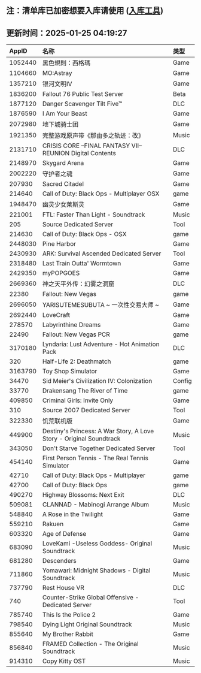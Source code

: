 ## 注：清单库已加密想要入库请使用 ([入库工具](https://github.com/BlankTMing/ManifestAutoUpdate/releases))

## 更新时间：2025-01-25 04:19:27
| AppID | 名称 | 类型  |
| :-------------------- | :----------------------------- | :----------- |
| 1052440 | 黑色規則：西格瑪| Game |
| 1104660 | MO:Astray| Game |
| 1357210 | 银河文明IV| Game |
| 1836200 | Fallout 76 Public Test Server| Beta |
| 1877120 | Danger Scavenger Tilt Five™| DLC |
| 1876590 | I Am Your Beast| Game |
| 2072980 | 地下城骑士团| Game |
| 1921350 | 完整游戏原声带《那由多之轨迹：改》| Music |
| 2131710 | CRISIS CORE –FINAL FANTASY VII– REUNION Digital Contents| DLC |
| 2148970 | Skygard Arena| Game |
| 2002220 | 守护者之魂| Game |
| 207930 | Sacred Citadel| Game |
| 214640 | Call of Duty: Black Ops - Multiplayer OSX| game |
| 1948470 | 幽灵少女莱斯灵| Game |
| 221001 | FTL: Faster Than Light - Soundtrack| Music |
| 205 | Source Dedicated Server| Tool |
| 214630 | Call of Duty: Black Ops - OSX| game |
| 2448030 | Pine Harbor| Game |
| 2430930 | ARK: Survival Ascended Dedicated Server| Tool |
| 2318480 | Last Train Outta' Wormtown| Game |
| 2429350 | myPOPGOES| Game |
| 2669360 | 神之天平外传：幻雾之洞窟| DLC |
| 22380 | Fallout: New Vegas| game |
| 2696050 | YARISUTEMESUBUTA ~ 一次性交易大师 ~| Game |
| 2692440 | LoveCraft| Game |
| 278570 | Labyrinthine Dreams| Game |
| 22490 | Fallout: New Vegas PCR| game |
| 3170180 | Lyndaria: Lust Adventure - Hot Animation Pack| DLC |
| 320 | Half-Life 2: Deathmatch| game |
| 3163790 | Toy Shop Simulator| Game |
| 34470 | Sid Meier's Civilization IV: Colonization| Config |
| 33770 | Drakensang The River of Time| game |
| 409850 | Criminal Girls: Invite Only| Game |
| 310 | Source 2007 Dedicated Server| Tool |
| 322330 | 饥荒联机版| Game |
| 449900 | Destiny's Princess: A War Story, A Love Story - Original Soundtrack| Music |
| 343050 | Don't Starve Together Dedicated Server| Tool |
| 454140 | First Person Tennis - The Real Tennis Simulator| Game |
| 42710 | Call of Duty: Black Ops - Multiplayer| game |
| 42700 | Call of Duty: Black Ops| game |
| 490270 | Highway Blossoms: Next Exit| DLC |
| 509081 | CLANNAD - Mabinogi Arrange Album| Music |
| 548840 | A Rose in the Twilight| Game |
| 559210 | Rakuen| Game |
| 603320 | Age of Defense| Game |
| 683090 | LoveKami -Useless Goddess- Original Soundtrack| Music |
| 681280 | Descenders| Game |
| 711860 | Yomawari: Midnight Shadows - Digital Soundtrack| Music |
| 737790 | Rest House VR| DLC |
| 740 | Counter-Strike Global Offensive - Dedicated Server| Tool |
| 785740 | This Is the Police 2| Game |
| 798540 | Dying Light Original Soundtrack| Music |
| 855640 | My Brother Rabbit| Game |
| 856840 | FRAMED Collection - The Original Soundtrack| Music |
| 914310 | Copy Kitty OST| Music |
